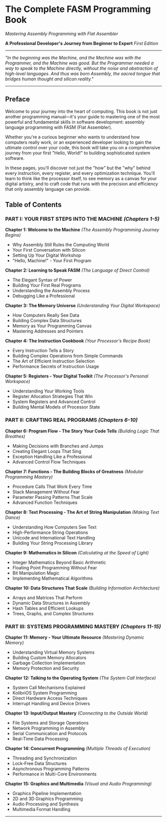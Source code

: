 # The Complete FASM Programming Book
*Mastering Assembly Programming with Flat Assembler*

**A Professional Developer's Journey from Beginner to Expert**
*First Edition*

---

*"In the beginning was the Machine, and the Machine was with the Programmer, and the Machine was good. But the Programmer needed a way to speak to the Machine directly, without the noise and abstraction of high-level languages. And thus was born Assembly, the sacred tongue that bridges human thought and silicon reality."*

---

## Preface

Welcome to your journey into the heart of computing. This book is not just another programming manual—it's your guide to mastering one of the most powerful and fundamental skills in software development: assembly language programming with FASM (Flat Assembler).

Whether you're a curious beginner who wants to understand how computers really work, or an experienced developer looking to gain the ultimate control over your code, this book will take you on a comprehensive journey from your first "Hello, World!" to building sophisticated system software.

In these pages, you'll discover not just the "how" but the "why" behind every instruction, every register, and every optimization technique. You'll learn to think like the processor itself, to see memory as a canvas for your digital artistry, and to craft code that runs with the precision and efficiency that only assembly language can provide.

## Table of Contents

### **PART I: YOUR FIRST STEPS INTO THE MACHINE** *(Chapters 1-5)*

**Chapter 1: Welcome to the Machine** *(The Assembly Programming Journey Begins)*
- Why Assembly Still Rules the Computing World
- Your First Conversation with Silicon  
- Setting Up Your Digital Workshop
- "Hello, Machine!" - Your First Program

**Chapter 2: Learning to Speak FASM** *(The Language of Direct Control)*
- The Elegant Syntax of Power
- Building Your First Real Programs
- Understanding the Assembly Process
- Debugging Like a Professional

**Chapter 3: The Memory Universe** *(Understanding Your Digital Workspace)*
- How Computers Really See Data
- Building Complex Data Structures
- Memory as Your Programming Canvas
- Mastering Addresses and Pointers

**Chapter 4: The Instruction Cookbook** *(Your Processor's Recipe Book)*
- Every Instruction Tells a Story
- Building Complex Operations from Simple Commands
- The Art of Efficient Instruction Selection
- Performance Secrets of Instruction Usage

**Chapter 5: Registers - Your Digital Toolkit** *(The Processor's Personal Workspace)*
- Understanding Your Working Tools
- Register Allocation Strategies That Win
- System Registers and Advanced Control
- Building Mental Models of Processor State

### **PART II: CRAFTING REAL PROGRAMS** *(Chapters 6-10)*

**Chapter 6: Program Flow - The Story Your Code Tells** *(Building Logic That Breathes)*
- Making Decisions with Branches and Jumps
- Creating Elegant Loops That Sing
- Exception Handling Like a Professional
- Advanced Control Flow Techniques

**Chapter 7: Functions - The Building Blocks of Greatness** *(Modular Programming Mastery)*
- Procedure Calls That Work Every Time
- Stack Management Without Fear
- Parameter Passing Patterns That Scale
- Advanced Function Techniques

**Chapter 8: Text Processing - The Art of String Manipulation** *(Making Text Dance)*
- Understanding How Computers See Text
- High-Performance String Operations
- Unicode and International Text Handling
- Building Your String Processing Library

**Chapter 9: Mathematics in Silicon** *(Calculating at the Speed of Light)*
- Integer Mathematics Beyond Basic Arithmetic
- Floating Point Programming Without Fear
- Bit Manipulation Magic
- Implementing Mathematical Algorithms

**Chapter 10: Data Structures That Scale** *(Building Information Architecture)*
- Arrays and Matrices That Perform
- Dynamic Data Structures in Assembly
- Hash Tables and Efficient Lookups
- Trees, Graphs, and Complex Structures

### **PART III: SYSTEMS PROGRAMMING MASTERY** *(Chapters 11-15)*

**Chapter 11: Memory - Your Ultimate Resource** *(Mastering Dynamic Memory)*
- Understanding Virtual Memory Systems
- Building Custom Memory Allocators
- Garbage Collection Implementation
- Memory Protection and Security

**Chapter 12: Talking to the Operating System** *(The System Call Interface)*
- System Call Mechanisms Explained
- KolibriOS System Programming
- Direct Hardware Access Techniques
- Interrupt Handling and Device Drivers

**Chapter 13: Input/Output Mastery** *(Connecting to the Outside World)*
- File Systems and Storage Operations
- Network Programming in Assembly
- Serial Communication and Protocols
- Real-Time Data Processing

**Chapter 14: Concurrent Programming** *(Multiple Threads of Execution)*
- Threading and Synchronization
- Lock-Free Data Structures
- Asynchronous Programming Patterns
- Performance in Multi-Core Environments

**Chapter 15: Graphics and Multimedia** *(Visual and Audio Programming)*
- Graphics Pipeline Implementation
- 2D and 3D Graphics Programming
- Audio Processing and Synthesis
- Multimedia Format Handling

---